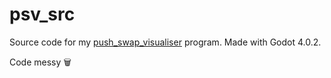 # psv_src
Source code for my [push_swap_visualiser](https://github.com/Niimphu/push_swap_visualiser) program.
Made with Godot 4.0.2.








Code messy 🗑️
